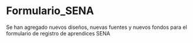 # Formulario_SENA
Se han agregado nuevos diseños, nuevas fuentes y nuevos fondos para el formulario de  registro de aprendices SENA
